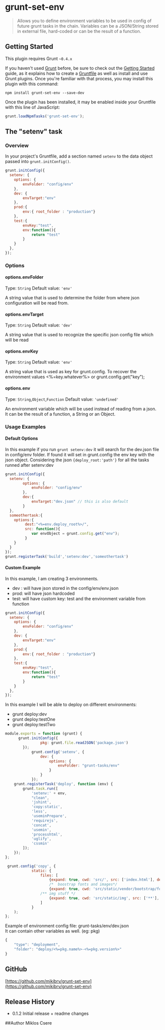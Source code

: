 # grunt-set-env

> Allows you to define environment variables to be used in config of future grunt tasks in the chain. Variables can be a
JSON/String stored in external file, hard-coded or can be the result of a function.

## Getting Started
This plugin requires Grunt `~0.4.x`

If you haven't used [Grunt](http://gruntjs.com/) before, be sure to check out the [Getting Started](http://gruntjs.com/getting-started) guide, as it explains how to create a [Gruntfile](http://gruntjs.com/sample-gruntfile) as well as install and use Grunt plugins. Once you're familiar with that process, you may install this plugin with this command:

```shell
npm install grunt-set-env --save-dev
```

Once the plugin has been installed, it may be enabled inside your Gruntfile with this line of JavaScript:

```js
grunt.loadNpmTasks('grunt-set-env');
```

## The "setenv" task

### Overview
In your project's Gruntfile, add a section named `setenv` to the data object passed into `grunt.initConfig()`.

```js
grunt.initConfig({
  setenv: {
    options: {
        envFolder: "config/env"
    },
    dev: {
        envTarget:"env"
    },
    prod:{
        env:{ root_folder : "production"}
    },
    test:{
        envKey:"test",
        env:function(){
            return "test"
        }
    }
  },
});
```

### Options

#### options.envFolder
Type: `String`
Default value: `'env'`

A string value that is used to determine the folder from where json configuration will be read from.

#### options.envTarget
Type: `String`
Default value: `'dev'`

A string value that is used to recognize the specific json config file which will be read

#### options.envKey
Type: `String`
Default value: `'env'`

A string value that is used as key for grunt.config. To recover the environment values <%=key.whatever%> or grunt.config.get("key");

#### options.env
Type: `String`,`Object`,`Function`
Default value: `'undefined'`

An environment variable which will be used instead of reading from a json. It can be the result of a function,
a String or an Object.

### Usage Examples

#### Default Options
In this example if you run `grunt setenv:dev` it will search for the dev.json file in config/env folder. If found
it will set in grunt.config the env key with the json object. Considering the json `{deploy_root:'path'}`
for all the tasks runned after setenv:dev

```js
grunt.initConfig({
  setenv: {
        options: {
            envFolder: "config/env"
        },
        dev:{
            envTarget:"dev.json" // this is also default
        }
  },
  someothertask:{
    options:{
         dest:"<%=env.deploy_root%>/",
         src: function(){
            var envObject = grunt.config.get("env");
         }
    }
  }
});
grunt.registerTask('build','setenv:dev','someothertask')
```

#### Custom Example
In this example, I am creating 3 environments.
- dev : will have json stored in the config/env/env.json
- prod: will have json hardcoded
- test: will have custom key: test and the environment variable from function

```js
grunt.initConfig({
  setenv: {
    options: {
        envFolder: "config/env"
    },
    dev: {
        envTarget:"env"
    },
    prod:{
        env:{ root_folder : "production"}
    },
    test:{
        envKey:"test",
        env:function(){
            return "test"
        }
    }
  },
});
```

In this example I will be able to deploy on different environments:
- grunt deploy:dev
- grunt deploy:testOne
- grunt deploy:testTwo

```js
module.exports = function (grunt) {
      grunt.initConfig({
                pkg: grunt.file.readJSON('package.json')
        });
            grunt.config('setenv', {
                dev: {
                    options: {
                        envFolder: "grunt-tasks/env"
                    }
                }
            });
    grunt.registerTask('deploy', function (env) {
        grunt.task.run([
            'setenv:' + env,
            "clean",
            'jshint',
            'copy:static',
            'less',
            'useminPrepare',
            'requirejs',
            'concat',
            'usemin',
            'processhtml',
            'uglify',
            'cssmin'
        ]);
    });
};
```
```js
 grunt.config('copy', {
            static: {
                files: [
                    {expand: true, cwd: 'src/', src: ['index.html'], dest: '<%=env.folder%>/'},
                    /*  boostrap fonts and images*/
                    {expand: true, cwd: 'src/static/vendor/bootstrap/fonts', src: ['**'], dest: '<%=env.folder%>/static/fonts'},
                /** img stuff */
                    {expand: true, cwd: 'src/static/img', src: ['**'], dest: '<%=env.folder%>/static/img'}
                ]
            }
    );
};
```

Example of environment config file: grunt-tasks/env/dev.json <br>
It can contain other variables as well. (eg: pkg)
```js
{
    "type": "deployment",
    "folder": "deploy/<%=pkg.name%>-<%=pkg.version%>"
}
```


## GitHub
[https://github.com/mikibrv/grunt-set-env](https://github.com/mikibrv/grunt-set-env)


## Release History
- 0.1.2 Initial release + readme changes

##Author
Miklos Csere
